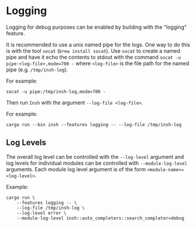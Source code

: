 # Logging

Logging for debug purposes can be enabled by building with the "logging" feature.

It is recommended to use a unix named pipe for the logs. One way to do this is with the tool
`socat` (`brew install socat`). Use `socat` to create a named pipe and have it echo the contents to
stdout with the command `socat -u pipe:<log-file>,mode=700 -` where `<log-file>` is the file path
for the named pipe (e.g. `/tmp/insh-log`). 

For example:
```
socat -u pipe:/tmp/insh-log,mode=700 -
```

Then run `Insh` with the argument `--log-file <log-file>`.

For example:
```
cargo run --bin insh --features logging -- --log-file /tmp/insh-log
```

## Log Levels

The overall log level can be controlled with the `--log-level` argument and log levels for
individual modules can be controlled with `--module-log-level` arguments. Each module log
level argument is of the form `<module-name>=<log-level>`.

Example:
```
cargo run \
    --features logging -- \
    --log-file /tmp/insh-log \
    --log-level error \
    --module-log-level insh::auto_completers::search_completer=debug
```
